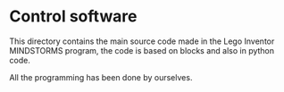 Control software
====

This directory contains the main source code made in the Lego Inventor MINDSTORMS program, the code is based on blocks and also in python code.

All the programming has been done by ourselves.
